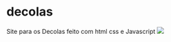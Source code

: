 # decolas
Site para os Decolas feito com html css e Javascript
<img src="![image](https://user-images.githubusercontent.com/66791075/167219359-29284e05-cde1-4bb9-8ff5-f4437f86961a.png)
"/>
